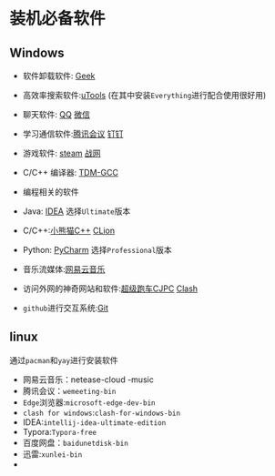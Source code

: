 # 装机必备软件

## Windows

- 软件卸载软件: [Geek](https://geekuninstaller.com/download)

- 高效率搜索软件:[uTools](https://www.u.tools/)  (在其中安装`Everything`进行配合使用很好用)

- 聊天软件: [QQ](https://im.qq.com/index) [微信](https://weixin.qq.com)

- 学习通信软件:[腾讯会议](https://meeting.tencent.com/) [钉钉](https://www.dingtalk.com) 

- 游戏软件: [steam](https://store.steampowered.com/)  [战网](https://www.blizzardgames.cn/zh-cn/) 

- C/C++ 编译器: [TDM-GCC](https://jmeubank.github.io/tdm-gcc/articles/2021-05/10.3.0-release)

- 编程相关的软件

- Java:  [IDEA](https://www.jetbrains.com/idea/) 选择`Ultimate`版本

- C/C++:[小熊猫C++](https://royqh1979.gitee.io/redpandacpp/)  [CLion](https://www.jetbrains.com/clion/)  

- Python: [PyCharm](https://www.jetbrains.com/pycharm/download/#section=windows) 选择`Professional`版本

- 音乐流媒体:[网易云音乐 ](https://music.163.com/)

- 访问外网的神奇网站和软件:[超级跑车CJPC](https://paoche.info/#/dashboard)  [Clash](https://github.com/Fndroid/clash_for_windows_pkg)

- `github`进行交互系统:[Git ](https://git-scm.com/)



## linux

通过`pacman`和`yay`进行安装软件

- 网易云音乐：netease-cloud -music
- 腾讯会议：`wemeeting-bin`
- `Edge`浏览器:`microsoft-edge-dev-bin `
- `clash for windows`:`clash-for-windows-bin`
- IDEA:`intellij-idea-ultimate-edition`
- Typora:`Typora-free`
- 百度网盘：`baidunetdisk-bin`
- 迅雷:`xunlei-bin`
- 
